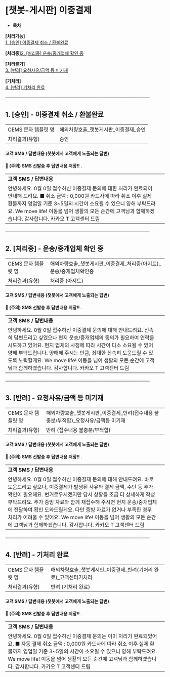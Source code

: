 # [챗봇-게시판] 이중결제

* **목차**

**[처리가능]**  
[1. [승인] 이중결제 취소 / 환불완료](#h_01JA9RN2N9G8H7Y8C1GEJ9BYB5)

**[처리중]**[2. [처리중] 운송/중개업체 확인 중](#01JWD5GDSXTHCMXZ9Y1C8PE5TR)

**[처리불가]**  
[3. [반려] 요청사유/금액 등 미기재](#01JWD5PRET3CRG438X12BYAPKK)

**[기처리]**  
[4. [반려] 기처리 완료](#01JWD5RA5028CAYWN54D2Q8VWT)

**──────────────────────────────────────────────**

**1. [승인] - 이중결제 취소 / 환불완료**
----------------------------

|  |  |
| --- | --- |
| CEMS 문자 템플릿 명 | 해외차량호출\_챗봇게시판\_이중결제\_승인 |
| 처리결과(유형) | 승인 |

#### 

#### **고객 SMS / 답변내용 (챗봇에서 고객에게 노출되는 답변)**

****🚨 (주의) SMS 선발송 후 답변내용 저장!!**** .

|  |  |
| --- | --- |
| **고객 SMS / 답변내용** | |
| 안녕하세요.  0월 0일 접수하신 이중결제 문의에 대한 처리가 완료되어 안내해 드려요.  ■ 취소 금액 : 0,000원  카드사에 따라 취소 이후 실제 환불까지 영업일 기준 3~5일의 시간이 소요될 수 있으니 양해 부탁드려요.  We move life!  이동을 넘어 생활의 모든 순간에 고객님과 함께하겠습니다.  감사합니다.  카카오 T 고객센터 드림 | |

**──────────────────────────────────────────────**

**2. [처리중] - 운송/중개업체 확인 중**
---------------------------

|  |  |
| --- | --- |
| CEMS 문자 템플릿 명 | 해외차량호출\_챗봇게시판\_이중결제\_처리중(아지트)\_운송/중개업체확인중 |
| 처리결과(유형) | 처리중 (아지트) |

#### 

#### **고객 SMS / 답변내용 (챗봇에서 고객에게 노출되는 답변)**

****🚨 (주의) SMS 선발송 후 답변내용 저장!!**** .

|  |  |
| --- | --- |
| **고객 SMS / 답변내용** | |
| 안녕하세요.  0월 0일 접수하신 이중결제 문의에 대해 안내드려요.  신속히 답변드리고 싶었으나  현지 운송/중개업체의 동의가 필요하여 연락을 시도하고 있어요.  현지 업체의 사정에 따라 시간이 다소 소요될 수 있어 양해 부탁드립니다.  양해해 주시는 만큼, 최대한 신속히 도움드릴 수 있도록 노력할게요.  We move life!  이동을 넘어 생활의 모든 순간에 고객님과 함께하겠습니다.  감사합니다.  카카오 T 고객센터 드림 | |

**──────────────────────────────────────────────**

**3. [반려] - 요청사유/금액 등 미기재**
---------------------------

|  |  |
| --- | --- |
| CEMS 문자 템플릿 명 | 해외차량호출\_챗봇게시판\_이중결제\_반려(접수내용 불충분/부적합)\_요청사유/금액등 미기재 |
| 처리결과(유형) | 반려 (접수내용 불충분/부적합) |

#### 

#### **고객 SMS / 답변내용 (챗봇에서 고객에게 노출되는 답변)**

****🚨 (주의) SMS 선발송 후 답변내용 저장!!**** .

|  |  |
| --- | --- |
| **고객 SMS / 답변내용** | |
| 안녕하세요.  0월 0일 접수하신 이중결제 문의에 대해 안내드려요.  바로 도움드리고 싶으나, 이중결제가 발생된 사유와 결제 금액, 수단 등 추가 확인이 필요해요.  번거로우시겠지만 당시 상황을 조금 더 상세하게 작성 부탁드려요. 추가 증빙 자료와 함께 재접수해 주시면 현지 운송/중개업체에 전달하여 확인 도와드릴게요.  다만 증빙 자료가 없거나 부족한 경우 처리가 어려울 수 있어요.  We move life!  이동을 넘어 생활의 모든 순간에 고객님과 함께하겠습니다.  감사합니다.  카카오 T 고객센터 드림 | |

**──────────────────────────────────────────────**

**4. [반려] - 기처리 완료**
--------------------

|  |  |
| --- | --- |
| CEMS 문자 템플릿 명 | 해외차량호출\_챗봇게시판\_이중결제\_반려(기처리 완료)\_고객센터기처리 |
| 처리결과(유형) | 반려 (기처리 완료) |

#### 

#### **고객 SMS / 답변내용 (챗봇에서 고객에게 노출되는 답변)**

****🚨 (주의) SMS 선발송 후 답변내용 저장!!**** .

|  |  |
| --- | --- |
| **고객 SMS / 답변내용** | |
| 안녕하세요.  0월 0일 접수하신 이중결제 문의는 이미 처리가 완료되었어요.  ■ 자동 결제 취소 금액 : 0,000원 카드사에 따라 취소 이후 실제 환불까지 영업일 기준 3~5일의 시간이 소요될 수 있으니 양해 부탁드려요.  We move life!  이동을 넘어 생활의 모든 순간에 고객님과 함께하겠습니다.  감사합니다.  카카오 T 고객센터 드림 | |